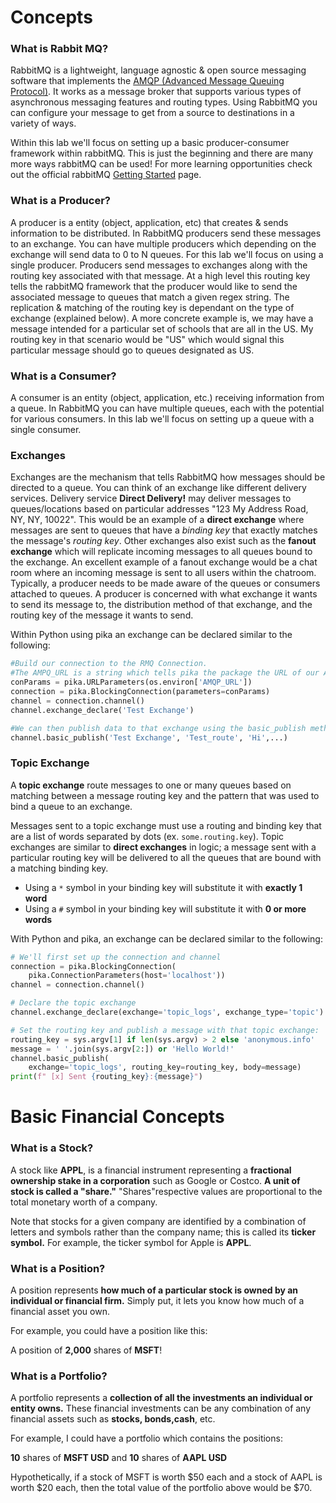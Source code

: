 # Concepts

### What is Rabbit MQ?

RabbitMQ is a lightweight, language agnostic & open source messaging software that implements the [AMQP (Advanced Message Queuing Protocol)](https://www.amqp.org/about/what). It works as a message broker that supports various types of asynchronous messaging features and routing types. Using RabbitMQ you can configure your message to get from a source to destinations in a variety of ways.

Within this lab we'll focus on setting up a basic producer-consumer framework within rabbitMQ. This is just the beginning and there are many more ways rabbitMQ can be used! For more learning opportunities check out the official rabbitMQ [Getting Started](https://www.rabbitmq.com/getstarted.html) page.

### What is a Producer?

A producer is a entity (object, application, etc) that creates & sends information to be distributed. In RabbitMQ producers send these messages to an exchange. You can have multiple producers which depending on the exchange will send data to 0 to N queues. For this lab we'll focus on using a single producer. Producers send messages to exchanges along with the routing key associated with that message. At a high level this routing key tells the rabbitMQ framework that the producer would like to send the associated message to queues that match a given regex string. The replication & matching of the routing key is dependant on the type of exchange (explained below). A more concrete example is, we may have a message intended for a particular set of schools that are all in the US. My routing key in that scenario would be "US" which would signal this particular message should go to queues designated as US.

### What is a Consumer?

A consumer is an entity (object, application, etc.) receiving information from a queue. In RabbitMQ you can have multiple queues, each with the potential for various consumers. In this lab we'll focus on setting up a queue with a single consumer.

### Exchanges

Exchanges are the mechanism that tells RabbitMQ how messages should be directed to a queue. You can think of an exchange like different delivery services. Delivery service **Direct Delivery!** may deliver messages to queues/locations based on particular addresses "123 My Address Road, NY, NY, 10022". This would be an example of a **direct exchange** where messages are sent to queues that have a *binding key* that exactly matches the message's *routing key*. Other exchanges also exist such as the **fanout exchange** which will replicate incoming messages to all queues bound to the exchange. An excellent example of a fanout exchange would be a chat room where an incoming message is sent to all users within the chatroom. Typically, a producer needs to be made aware of the queues or consumers attached to queues. A producer is concerned with what exchange it wants to send its message to, the distribution method of that exchange, and the routing key of the message it wants to send.

Within Python using pika an exchange can be declared similar to the following:

```python
#Build our connection to the RMQ Connection.
#The AMPQ_URL is a string which tells pika the package the URL of our AMPQ service in this scenario RabbitMQ.
conParams = pika.URLParameters(os.environ['AMQP_URL'])
connection = pika.BlockingConnection(parameters=conParams)
channel = connection.channel()
channel.exchange_declare('Test Exchange')

#We can then publish data to that exchange using the basic_publish method
channel.basic_publish('Test Exchange', 'Test_route', 'Hi',...)
```

### Topic Exchange
A **topic exchange** route messages to one or many queues based on matching between a message routing key and the pattern that was used to bind a queue to an exchange.

Messages sent to a topic exchange must use a routing and binding key that are a list of words separated by dots (ex. `some.routing.key`). Topic exchanges are similar to **direct exchanges** in logic; a message sent with a particular routing key will be delivered to all the queues that are bound with a matching binding key.
- Using a `*` symbol in your binding key will substitute it with __exactly 1 word__
- Using a `#` symbol in your binding key will substitute it with __0 or more words__

With Python and pika, an exchange can be declared similar to the following:
```py
# We'll first set up the connection and channel
connection = pika.BlockingConnection(
    pika.ConnectionParameters(host='localhost'))
channel = connection.channel()

# Declare the topic exchange
channel.exchange_declare(exchange='topic_logs', exchange_type='topic')

# Set the routing key and publish a message with that topic exchange:
routing_key = sys.argv[1] if len(sys.argv) > 2 else 'anonymous.info'
message = ' '.join(sys.argv[2:]) or 'Hello World!'
channel.basic_publish(
    exchange='topic_logs', routing_key=routing_key, body=message)
print(f" [x] Sent {routing_key}:{message}")
```

# Basic Financial Concepts

### What is a Stock?

A stock like **APPL**, is a financial instrument representing a **fractional ownership stake in a corporation** such as Google or Costco. **A unit of stock is called a "share."** "Shares"respective values are proportional to the total monetary worth of a company. 

Note that stocks for a given company are identified by a combination of letters and symbols rather than the company name; this is called its **ticker symbol.** For example, the ticker symbol for Apple is **APPL**.

### What is a Position?
A position represents **how much of a particular stock is owned by an individual or financial firm.** Simply put, it lets you know how much of a financial asset you own.

For example, you could have a position like this:

A position of **2,000** shares of **MSFT**!

### What is a Portfolio?

A portfolio represents a **collection of all the investments an individual or entity owns.** These financial investments can be any combination of any financial assets such as  **stocks, bonds,cash**, etc.

For example, I could have a portfolio which contains the positions:

**10** shares of **MSFT USD**  and **10** shares of **AAPL USD**

Hypothetically, if a stock of MSFT is worth $50 each and a stock of AAPL is worth $20 each, then the total value of the portfolio above would be $70.